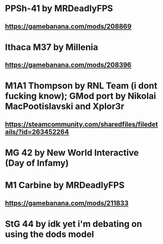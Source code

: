 # PPSh-41 by MRDeadlyFPS
## https://gamebanana.com/mods/208869

# Ithaca M37 by Millenia
## https://gamebanana.com/mods/208396

# M1A1 Thompson by RNL Team (i dont fucking know); GMod port by Nikolai MacPootislavski and Xplor3r
## https://steamcommunity.com/sharedfiles/filedetails/?id=263452264

# MG 42 by New World Interactive (Day of Infamy)

# M1 Carbine by MRDeadlyFPS
## https://gamebanana.com/mods/211833

# StG 44 by idk yet i'm debating on using the dods model 
